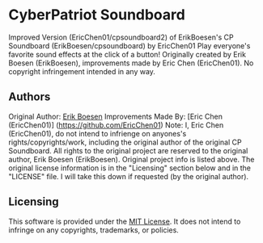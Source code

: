 # CyberPatriot Soundboard
Improved Version (EricChen01/cpsoundboard2) of ErikBoesen's CP Soundboard (ErikBoesen/cpsoundboard) by EricChen01
Play everyone's favorite sound effects at the click of a button!
Originally created by Erik Boesen (ErikBoesen), improvements made by Eric Chen (EricChen01). No copyright infringement intended in any way.

## Authors
Original Author: [Erik Boesen](https://github.com/ErikBoesen)
Improvements Made By: [Eric Chen (EricChen01)] (https://github.com/EricChen01)
Note: I, Eric Chen (EricChen01), do not intend to infrienge on anyones's rights/copyrights/work, including the original author of the original CP Soundboard. All rights to the original project are reserved to the original author, Erik Boesen (ErikBoesen). Original project info is listed above. The original license information is in the "Licensing" section below and in the "LICENSE" file. I will take this down if requested (by the original author).

## Licensing
This software is provided under the [MIT License](LICENSE). It does not intend to infringe on any copyrights, trademarks, or policies.
